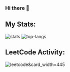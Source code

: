 ### Hi there 👋

## My Stats:

![stats](https://github-readme-stats.vercel.app/api?username=vamotest&show_icons=true&count_private=true&theme=vision-friendly-dark&hide_title=true&card_width=445)
![top-langs](https://github-readme-stats.vercel.app/api/top-langs/?username=vamotest&theme=vision-friendly-dark&layout=compact&hide_title=true&card_width=445&hide=javascript,css,html&langs_count=10)

## LeetCode Activity:
<p align="left">
  <a href="https://leetcode.com/vamotest">
    <img align="left" src="https://leetcode.card.workers.dev/?username=vamotest&style=auto&border=1&extension=activity&font=Times%20New%20Roman" alt="leetcode&card_width=445" />
  </a>
</p>
